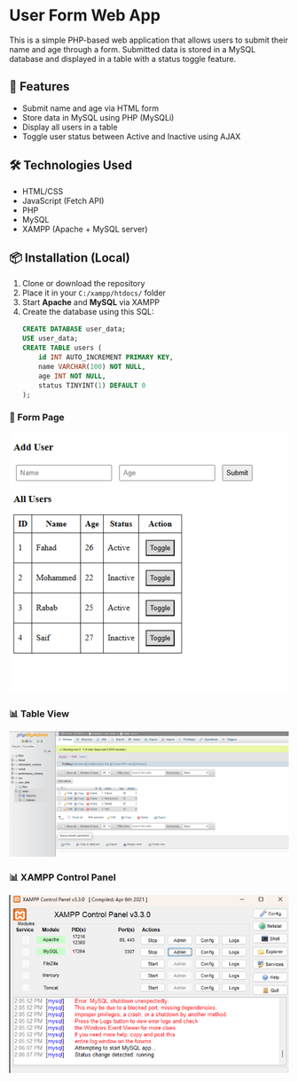 # User Form Web App

This is a simple PHP-based web application that allows users to submit their name and age through a form. Submitted data is stored in a MySQL database and displayed in a table with a status toggle feature.

## 🔧 Features

- Submit name and age via HTML form
- Store data in MySQL using PHP (MySQLi)
- Display all users in a table
- Toggle user status between Active and Inactive using AJAX

## 🛠 Technologies Used

- HTML/CSS
- JavaScript (Fetch API)
- PHP
- MySQL
- XAMPP (Apache + MySQL server)

## 📦 Installation (Local)

1. Clone or download the repository
2. Place it in your `C:/xampp/htdocs/` folder
3. Start **Apache** and **MySQL** via XAMPP
4. Create the database using this SQL:
   ```sql
   CREATE DATABASE user_data;
   USE user_data;
   CREATE TABLE users (
       id INT AUTO_INCREMENT PRIMARY KEY,
       name VARCHAR(100) NOT NULL,
       age INT NOT NULL,
       status TINYINT(1) DEFAULT 0
   );
   ```

### 📝 Form Page

![Form](image/Screenshot%202025-07-19%20174548.png)

### 📊 Table View

![Table](image/Screenshot%202025-07-19%20174600.png)

### 📊 XAMPP Control Panel

![XAMPP](image/Screenshot%202025-07-19%20174536.png)
